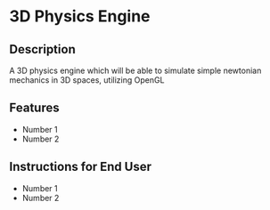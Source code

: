 # 3D Physics Engine

## Description
A 3D physics engine which will be able to simulate simple newtonian mechanics in 3D spaces, utilizing OpenGL

## Features
- Number 1
- Number 2

## Instructions for End User
- Number 1
- Number 2